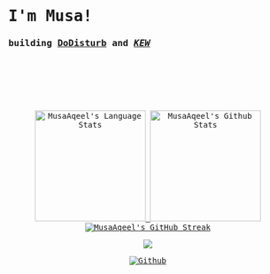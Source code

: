 <!-- My profile README.md -->
<!-- Muhammad Musa Aqeel -->
<!-- musa.aqeel@icloud.com -->
<!-- musa1.com -->
<!-- Intro -->
<samp>

# **I'm Musa!**
 <!-- dt  @ yorku <b><a href="https://yorku.ca"></a></b><br>  -->

<!--  ### currently @ <b><a href="http://www.dayforce.com">dayforce</a></b> & <b><a href="http://www.engenlearning.org">engen learning</a></b>

<!-- , <b><a href="http://www.kewparty.com">_KEW_.</a></b> >
 
### prev @ <b><a href="https://cobweb.ca">cobweb uoft</a></b>, <b><a href="https://wizrobotics.com">wizrobotics</a></b>


  

<!--    Main Stuff  
  
## What I'm up to... -->

### building [DoDisturb](https://DoDisturb.app) and [_KEW_](https://kewparty.com) 

<!-- Website -->
<!-- - 🔨 Visit my [**Portfolio Website**](https://musaaqeel.com/)!</samp> -->
<!-- Awards 
- 🥇  2x Hackathon **Best UI/UX Award Winner** for "[Formula Invaders](https://f1.musaaqeel.com)" and "[Machine Learning 101](https://ml.musaaqeel.com)"

</samp>

<!--  Featured Project  -->

<!-- Past Featured Projects -->
<!-- - Developed "[MyAI](https://github.com/MusaAqeel/HTV7)", a project made for [HTV7](https://hackthevalley.io) @ [UofT](https://www.utoronto.ca/). -->


<!-- Linkedin -->
<!-- ### 📲 Connect With Me!
- [**Linkedin**](https://www.linkedin.com/in/musa-aqeel) -->


<!--   ## Tech Stack
<p align="center">
<!--    Languages
  <!--Python
  <img src="https://img.shields.io/badge/python-3670A0?style=square&logo=python&logoColor=white">
  <!--Java
  <img src="https://img.shields.io/badge/java-%23ED8B00.svg?style=square&logo=java&logoColor=white">
  <!--Dart
  <img src="https://img.shields.io/badge/dart-%230175C2.svg?style=square&logo=dart&logoColor=white">
  <!--Lua
  <img src="https://img.shields.io/badge/lua-%232C2D72.svg?style=square&logo=lua&logoColor=white">
  <!--C++
  <img src="https://img.shields.io/badge/css3-%231572B6.svg?style=square&logo=css3&logoColor=white">
<!-- Frameworks, Platforms and Libraries -->
<!--React
  <img src="https://img.shields.io/badge/react-%2320232a.svg?style=square&logo=react&logoColor=%2361DAFB">
<!--NextJS
  <img src ="https://img.shields.io/badge/Next-black?style=square&logo=next.js&logoColor=white" >
<!--Bootstrap
    <img src="https://img.shields.io/badge/bootstrap-%23563D7C.svg?style=square&logo=bootstrap&logoColor=white">
<!--Flask
    <img src="https://img.shields.io/badge/flask-%23000.svg?style=square&logo=flask&logoColor=white">
<!--HTML5
  <img src="https://img.shields.io/badge/html5-%23E34F26.svg?style=square&logo=html5&logoColor=white">
<!--Vercel
  <img src="https://img.shields.io/badge/vercel-%23000000.svg?style=square&logo=vercel&logoColor=white">
    
## <p><a href="mailto:someone@example.com">hi@musa1.com</a></p>

<!-- Add a big chunk of space -->
<br />
<br />
<br />
<br />
<br />
<br />



    
<!-- Stats

https://github-readme-stats.vercel.app/






## GitHub Stats-->

<div align="center"> 





  <a href="https://github.com/MusaAqeel">
    <img height=200 src="https://github-readme-stats.vercel.app/api/top-langs/?username=MusaAqeel&layout=compact&langs_count=10&hide_border=true&include_orgs=true&theme=dark&bg_color=000000#gh-dark-mode-only" alt="MusaAqeel's Language Stats" />
  </a>
  
  <a href="https://github.com/MusaAqeel">
    <img height=200 src="https://github-readme-stats.vercel.app/api?username=MusaAqeel&show_icons=true&count_private=true&line_height=28&hide_border=true&card_width=450&include_all_commits=true&include_orgs=true&exclude_repo=github-readme-stats&theme=dark&bg_color=000000#gh-dark-mode-only" alt="MusaAqeel's Github Stats" />
  </a>







  <!--
  
  <a href="https://github.com/MusaAqeel">
    <img height=200 src="https://profile-stats-five.vercel.app/api/top-langs/?username=MusaAqeel&layout=compact&langs_count=10&hide_border=true&include_orgs=true&theme=dark&bg_color=000000#gh-dark-mode-only" alt="MusaAqeel's Language Stats" />
  </a>
  
  <a href="">
    <img height=200 src="https://profile-stats-five.vercel.app/api?username=MusaAqeel&show_icons=true&count_private=true&line_height=28&hide_border=true&card_width=450&include_all_commits=true&include_orgs=true&exclude_repo=github-readme-stats&theme=dark&bg_color=000000#gh-dark-mode-only" alt="MusaAqeel's Github Stats" />
  </a>
  -->
  <a href="https://github.com/MusaAqeel">
    <img width= height= src="https://github-readme-streak-stats.herokuapp.com?user=MusaAqeel&theme=highcontrast&hide_border=true&border=DDDDDD&fire=F1F1F1&ring=9E9E9E&currStreakLabel=9E9E9E" alt="MusaAqeel's GitHub Streak" />
  </a>

  
  <!-- Profioe View Count -->
  ![](https://komarev.com/ghpvc/?username=MusaAqeel&label=Profile+Views&color=lightgrey&style=flat)

  
  [![Github](https://img.shields.io/github/followers/MusaAqeel?label=Follow&style=social)](https://github.com/MusaAqeel)

  
  
</div>

</samp>



<!-- Moving Text - --> 
<!---
<p align="center">
  <img src="https://readme-typing-svg.demolab.com?font=Arial&pause=1000&color=F7F7F7&width=435&lines=Student+and+Developer;Hackathon+Enthusiast+;4+years+of+coding+experience+;Software+Programming+Instructor+;Always+Learning;Musa+Aqeel" />
</p>
-->

  
<!-- Muhammad Musa Aqeel -->
